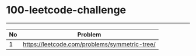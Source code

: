 # 100-leetcode-challenge
----
No | Problem
--- | ---
1 | https://leetcode.com/problems/symmetric-tree/
